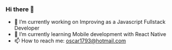 ### Hi there 👋

- 🔭 I’m currently working on Improving as a Javascript Fullstack Developer
- 🌱 I’m currently learning Mobile development with React Native
- 📫 How to reach me: oscar1793@hotmail.com


